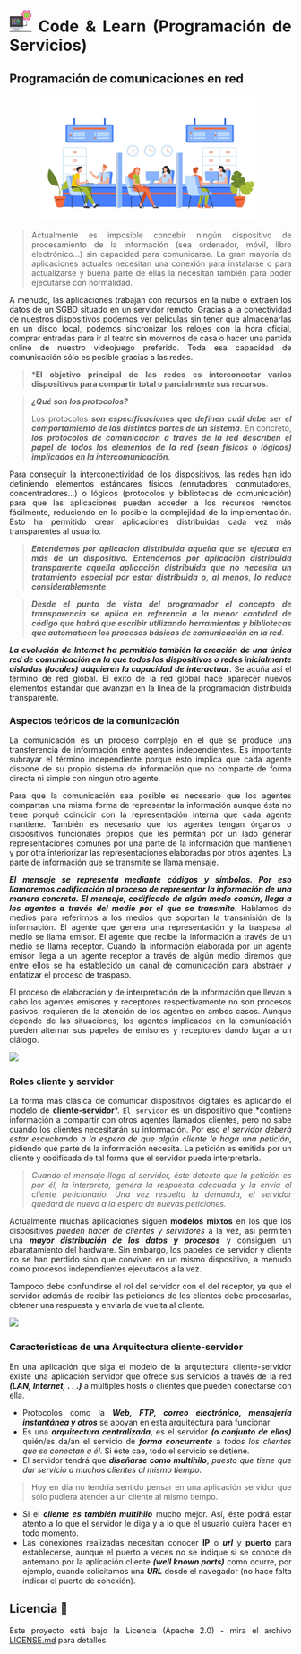 <div align="justify">

# <img src=../../../images/computer.png width="40"> Code & Learn (Programación de Servicios)

## Programación de comunicaciones en red

<div align="center">
<img src=images/client-request.png width="400">
</div>

> Actualmente es imposible concebir ningún dispositivo de procesamiento de la información (sea ordenador, móvil, libro electrónico…) sin capacidad para comunicarse. La gran mayoría de aplicaciones actuales necesitan una conexión para instalarse o para actualizarse y buena parte de ellas la necesitan también para poder ejecutarse con normalidad.

A menudo, las aplicaciones trabajan con recursos en la nube o extraen los datos de un SGBD situado en un servidor remoto. Gracias a la conectividad de nuestros dispositivos podemos ver películas sin tener que almacenarlas en un disco local, podemos sincronizar los relojes con la hora oficial, comprar entradas para ir al teatro sin movernos de casa o hacer una partida online de nuestro videojuego preferido. Toda esa capacidad de comunicación sólo es posible gracias a las redes.

> ***El objetivo principal de las redes es interconectar varios dispositivos para compartir total o parcialmente sus recursos**.

> ***¿Qué son los protocolos?***
>
>Los protocolos ***son especificaciones que definen cuál debe ser el comportamiento de las distintas partes de un sistema***. En concreto, ***los protocolos de comunicación a través de la red describen el papel de todos los elementos de la red (sean físicos o lógicos) implicados en la intercomunicación***.

Para conseguir la interconectividad de los dispositivos, las redes han ido definiendo elementos estándares físicos (enrutadores, conmutadores, concentradores…) o lógicos (protocolos y bibliotecas de comunicación) para que las aplicaciones puedan acceder a los recursos remotos fácilmente, reduciendo en lo posible la complejidad de la implementación. Esto ha permitido crear aplicaciones distribuidas cada vez más transparentes al usuario.

> ***Entendemos por aplicación distribuida aquella que se ejecuta en más de un dispositivo. Entendemos por aplicación distribuida transparente aquella aplicación distribuida que no necesita un tratamiento especial por estar distribuida o, al menos, lo reduce considerablemente***.

> ***Desde el punto de vista del programador el concepto de transparencia se aplica en referencia a la menor cantidad de código que habrá que escribir utilizando herramientas y bibliotecas que automaticen los procesos básicos de comunicación en la red***.

***La evolución de Internet ha permitido también la creación de una única red de comunicación en la que todos los dispositivos o redes inicialmente aisladas (locales) adquieren la capacidad de interactuar***. Se acuña así el término de red global. El éxito de la red global hace aparecer nuevos elementos estándar que avanzan en la línea de la programación distribuida transparente.

### Aspectos teóricos de la comunicación

La comunicación es un proceso complejo en el que se produce una transferencia de información entre agentes independientes. Es importante subrayar el término independiente porque esto implica que cada agente dispone de su propio sistema de información que no comparte de forma directa ni simple con ningún otro agente.

Para que la comunicación sea posible es necesario que los agentes compartan una misma forma de representar la información aunque ésta no tiene porqué coincidir con la representación interna que cada agente mantiene. También es necesario que los agentes tengan órganos o dispositivos funcionales propios que les permitan por un lado generar representaciones comunes por una parte de la información que mantienen y por otra interiorizar las representaciones elaboradas por otros agentes. La parte de información que se transmite se llama mensaje.

***El mensaje se representa mediante códigos y símbolos. Por eso llamaremos codificación al proceso de representar la información de una manera concreta. El mensaje, codificado de algún modo común, llega a los agentes a través del medio por el que se transmite***. Hablamos de medios para referirnos a los medios que soportan la transmisión de la información. El agente que genera una representación y la traspasa al medio se llama emisor. El agente que recibe la información a través de un medio se llama receptor. Cuando la información elaborada por un agente emisor llega a un agente receptor a través de algún medio diremos que entre ellos se ha establecido un canal de comunicación para abstraer y enfatizar el proceso de traspaso.

El proceso de elaboración y de interpretación de la información que llevan a cabo los agentes emisores y receptores respectivamente no son procesos pasivos, requieren de la atención de los agentes en ambos casos. Aunque depende de las situaciones, los agentes implicados en la comunicación pueden alternar sus papeles de emisores y receptores dando lugar a un diálogo.

<img src="https://2.bp.blogspot.com/-pvlqcD2BBTs/VaCdRyWTwSI/AAAAAAAAIEw/LHnWnrAGkIc/s1600/protocolo1.jpg" width="400"> 

### Roles cliente y servidor

La forma más clásica de comunicar dispositivos digitales es aplicando el modelo de **cliente-servidor***. `El servidor` es un dispositivo que *contiene información a compartir con otros agentes llamados clientes, pero no sabe cuándo los clientes necesitarán su información. Por eso *el servidor deberá estar escuchando a la espera de que algún cliente le haga una petición*, pidiendo qué parte de la información necesita. La petición es emitida por un cliente y codificada de tal forma que el servidor pueda interpretarla.
> *Cuando el mensaje llega al servidor, éste detecta que la petición es por él, la interpreta, genera la respuesta adecuada y la envía al cliente peticionario. Una vez resuelta la demanda, el servidor quedará de nuevo a la espera de nuevas peticiones.*

Actualmente muchas aplicaciones siguen **modelos mixtos** en los que los dispositivos *pueden hacer de clientes y servidores* a la vez, así permiten una ***mayor distribución de los datos y procesos*** y consiguen un abaratamiento del hardware. Sin embargo, los papeles de servidor y cliente no se han perdido sino que conviven en un mismo dispositivo, a menudo como procesos independientes ejecutados a la vez.

Tampoco debe confundirse el rol del servidor con el del receptor, ya que el servidor además de recibir las peticiones de los clientes debe procesarlas, obtener una respuesta y enviarla de vuelta al cliente.

<img src=https://i.ytimg.com/vi/Bzt6ZaykcBg/maxresdefault.jpg width="300">

### Caracteristicas de una Arquitectura cliente-servidor

En una aplicación que siga el modelo de la arquitectura cliente-servidor existe una aplicación servidor que ofrece sus servicios a través de la red ***(LAN, Internet, . . .)*** a múltiples hosts o clientes que pueden conectarse con ella.

- Protocolos como la ***Web, FTP, correo electrónico, mensajería instantánea y otros*** se apoyan en esta arquitectura para funcionar
- Es una ***arquitectura centralizada***, es el servidor ***(o conjunto de ellos)*** quién/es da/an el servicio de ***forma concurrente*** a *todos los clientes que se conectan a él*. Si éste cae, todo el servicio se detiene.
- El servidor tendrá que ***diseñarse como multihilo***, *puesto que tiene que dar servicio a muchos clientes al mismo tiempo*.

> Hoy en día no tendría sentido pensar en una aplicación servidor que sólo pudiera atender a un cliente al mismo tiempo.

- Si el ***cliente es también multihilo*** mucho mejor. Así, éste podrá estar atento a lo que el servidor le diga y a lo que el usuario quiera hacer en todo momento.
- Las conexiones realizadas necesitan conocer **IP** o ***url*** y **puerto** para establecerse, aunque el puerto a veces no se indique si se conoce de antemano por la aplicación cliente ***(well known ports)*** como ocurre, por ejemplo, cuando solicitamos una ***URL*** desde el navegador (no hace falta indicar el puerto de conexión).

## Licencia 📄

Este proyecto está bajo la Licencia (Apache 2.0) - mira el archivo [LICENSE.md](../../../LICENSE) para detalles

</div>